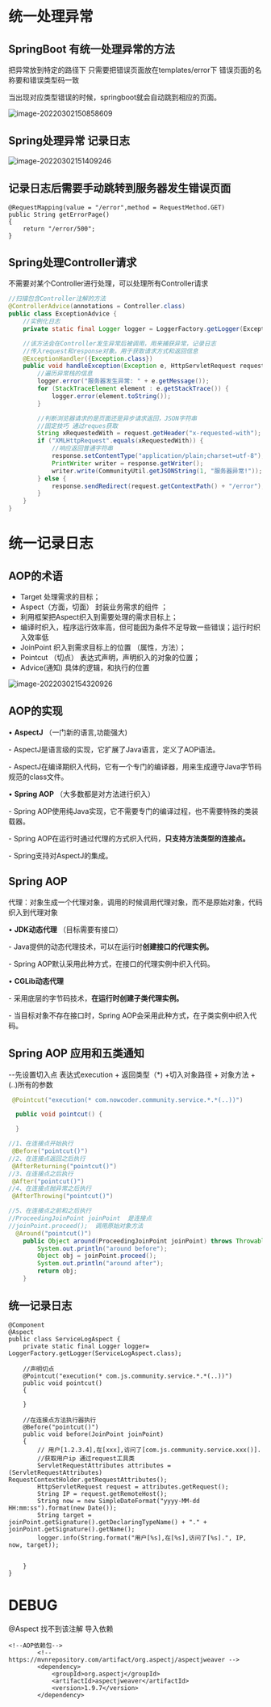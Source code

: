 # 统一处理异常

## SpringBoot 有统一处理异常的方法 

把异常放到特定的路径下 只需要把错误页面放在templates/error下  错误页面的名称要和错误类型码一致

当出现对应类型错误的时候，springboot就会自动跳到相应的页面。

![image-20220302150858609](D:\TyporaNotes\牛客网论坛项目\第三章图片\3.6.1.png)



## Spring处理异常 记录日志

![image-20220302151409246](D:\TyporaNotes\牛客网论坛项目\第三章图片\3.6.2.png)



## 记录日志后需要手动跳转到服务器发生错误页面

```
@RequestMapping(value = "/error",method = RequestMethod.GET)
public String getErrorPage()
{
    return "/error/500";
}
```

## Spring处理Controller请求

不需要对某个Controller进行处理，可以处理所有Controller请求

```java
//扫描包含Controller注解的方法
@ControllerAdvice(annotations = Controller.class)
public class ExceptionAdvice {
    //实例化日志
    private static final Logger logger = LoggerFactory.getLogger(ExceptionAdvice.class);

    //该方法会在Controller发生异常后被调用，用来捕获异常，记录日志
    //传入request和response对象。用于获取请求方式和返回信息
    @ExceptionHandler({Exception.class})
    public void handleException(Exception e, HttpServletRequest request, HttpServletResponse response) throws IOException {
        //遍历异常栈的信息
        logger.error("服务器发生异常: " + e.getMessage());
        for (StackTraceElement element : e.getStackTrace()) {
            logger.error(element.toString());
        }

        //判断浏览器请求的是页面还是异步请求返回，JSON字符串
        //固定技巧 通过reques获取
        String xRequestedWith = request.getHeader("x-requested-with");
        if ("XMLHttpRequest".equals(xRequestedWith)) {
            //响应返回普通字符串
            response.setContentType("application/plain;charset=utf-8");
            PrintWriter writer = response.getWriter();
            writer.write(CommunityUtil.getJSONString(1, "服务器异常!"));
        } else {
            response.sendRedirect(request.getContextPath() + "/error");
        }
    }
}
```





# 统一记录日志

## AOP的术语

- Target   处理需求的目标；
- Aspect（方面，切面）  封装业务需求的组件  ；
- 利用框架把Aspect织入到需要处理的需求目标上；
- 编译时织入，程序运行效率高，但可能因为条件不足导致一些错误；运行时织入效率低
- JoinPoint  织入到需求目标上的位置  （属性，方法）；
- Pointcut （切点） 表达式声明，声明织入的对象的位置；
- Advice(通知)  具体的逻辑，和执行的位置

![image-20220302154320926](D:\TyporaNotes\牛客网论坛项目\第三章图片\3.6。3.png)



## AOP的实现 

• **AspectJ**   （一门新的语言,功能强大) 

\- AspectJ是语言级的实现，它扩展了Java语言，定义了AOP语法。 

\- AspectJ在编译期织入代码，它有一个专门的编译器，用来生成遵守Java字节码规范的class文件。 

• **Spring AOP**  （大多数都是对方法进行织入）

\- Spring AOP使用纯Java实现，它不需要专门的编译过程，也不需要特殊的类装载器。 

\- Spring AOP在运行时通过代理的方式织入代码，**只支持方法类型的连接点。** 

\- Spring支持对AspectJ的集成。





## Spring AOP 

代理：对象生成一个代理对象，调用的时候调用代理对象，而不是原始对象，代码织入到代理对象

• **JDK动态代理**    （目标需要有接口）

\- Java提供的动态代理技术，可以在运行时**创建接口的代理实例。** 

\- Spring AOP默认采用此种方式，在接口的代理实例中织入代码。 

• **CGLib动态代理** 

\- 采用底层的字节码技术，**在运行时创建子类代理实例。** 

\- 当目标对象不存在接口时，Spring AOP会采用此种方式，在子类实例中织入代码。



## Spring AOP 应用和五类通知

--先设置切入点   表达式execution + 返回类型（*)  +切入对象路径 +  对象方法 +(..)所有的参数

```JAVA
 @Pointcut("execution(* com.nowcoder.community.service.*.*(..))")

  public void pointcut() {

  }

//1、在连接点开始执行
 @Before("pointcut()")
//2、在连接点返回之后执行
 @AfterReturning("pointcut()")
//3、在连接点之后执行
 @After("pointcut()")
//4、在连接点抛异常之后执行
 @AfterThrowing("pointcut()")

//5、在连接点之前和之后执行
//ProceedingJoinPoint joinPoint  是连接点
//joinPoint.proceed();  调用原始对象方法
  @Around("pointcut()")
    public Object around(ProceedingJoinPoint joinPoint) throws Throwable {
        System.out.println("around before");
        Object obj = joinPoint.proceed();
        System.out.println("around after");
        return obj;
    }

```



## 统一记录日志

```
@Component
@Aspect
public class ServiceLogAspect {
    private static final Logger logger= LoggerFactory.getLogger(ServiceLogAspect.class);

    //声明切点
    @Pointcut("execution(* com.js.community.service.*.*(..))")
    public void pointcut()
    {

    }

    //在连接点方法执行器执行
    @Before("pointcut()")
    public void before(JoinPoint joinPoint)
    {
        // 用户[1.2.3.4],在[xxx],访问了[com.js.community.service.xxx()].
        //获取用户ip 通过request工具类
        ServletRequestAttributes attributes =(ServletRequestAttributes) RequestContextHolder.getRequestAttributes();
        HttpServletRequest request = attributes.getRequest();
        String IP = request.getRemoteHost();
        String now = new SimpleDateFormat("yyyy-MM-dd HH:mm:ss").format(new Date());
        String target = joinPoint.getSignature().getDeclaringTypeName() + "." + joinPoint.getSignature().getName();
        logger.info(String.format("用户[%s],在[%s],访问了[%s].", IP, now, target));


    }
}
```





# DEBUG

@Aspect 找不到该注解  导入依赖

```
<!--AOP依赖包-->
        <!-- https://mvnrepository.com/artifact/org.aspectj/aspectjweaver -->
        <dependency>
            <groupId>org.aspectj</groupId>
            <artifactId>aspectjweaver</artifactId>
            <version>1.9.7</version>
        </dependency>
```

